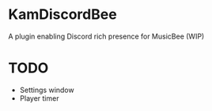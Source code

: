 # KamDiscordBee
A plugin enabling Discord rich presence for MusicBee (WIP)

# TODO
- Settings window
- Player timer

